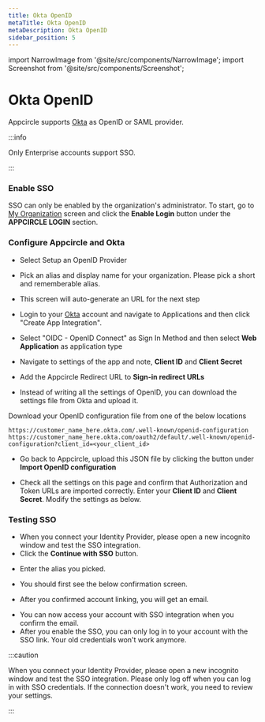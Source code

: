 ```yaml
---
title: Okta OpenID
metaTitle: Okta OpenID
metaDescription: Okta OpenID
sidebar_position: 5
---
```


import NarrowImage from '@site/src/components/NarrowImage';
import Screenshot from '@site/src/components/Screenshot';

# Okta OpenID

Appcircle supports [Okta](https://www.okta.com/) as OpenID or SAML provider.

:::info

Only Enterprise accounts support SSO.

:::

### Enable SSO

SSO can only be enabled by the organization's administrator. To start, go to [My Organization](../my-organization.md) screen and click the **Enable Login** button under the **APPCIRCLE LOGIN** section.

<Screenshot url='https://cdn.appcircle.io/docs/assets/enable-sso_v2.png' />

### Configure Appcircle and Okta

- Select Setup an OpenID Provider

<Screenshot url='https://cdn.appcircle.io/docs/assets/sso-form.png' />

- Pick an alias and display name for your organization. Please pick a short and rememberable alias.

- This screen will auto-generate an URL for the next step

<Screenshot url='https://cdn.appcircle.io/docs/assets/sso-openid1.png' />

- Login to your [Okta](https://www.okta.com/) account and navigate to Applications and then click "Create App Integration".

<ExternalScreenshot url='https://cdn.appcircle.io/docs/assets/oktacreateapp.png' width='2880px' height='1176px' />

- Select "OIDC - OpenID Connect" as Sign In Method and then select **Web Application** as application type

<ExternalScreenshot url='https://cdn.appcircle.io/docs/assets/oktawebapp.png' width='1727px' height='1507px' />

- Navigate to settings of the app and note, **Client ID** and **Client Secret**

<ExternalScreenshot url='https://cdn.appcircle.io/docs/assets/oktaopenidsettings1.png' width='2880px' height='1165px' />

- Add the Appcircle Redirect URL to **Sign-in redirect URLs**

<ExternalScreenshot url='https://cdn.appcircle.io/docs/assets/oktaopenidsettings2.png' width='1584px' height='661px' />

- Instead of writing all the settings of OpenID, you can download the settings file from Okta and upload it.

Download your OpenID configuration file from one of the below locations

```
https://customer_name_here.okta.com/.well-known/openid-configuration
https://customer_name_here.okta.com/oauth2/default/.well-known/openid-configuration?client_id=<your_client_id>

```

- Go back to Appcircle, upload this JSON file by clicking the button under **Import OpenID configuration**

<Screenshot url='https://cdn.appcircle.io/docs/assets/sso-openid1.png' />

- Check all the settings on this page and confirm that Authorization and Token URLs are imported correctly. Enter your **Client ID** and **Client Secret**. Modify the settings as below.

<Screenshot url='https://cdn.appcircle.io/docs/assets/sso-openid2.png' />

### Testing SSO

- When you connect your Identity Provider, please open a new incognito window and test the SSO integration.
- Click the **Continue with SSO** button.

<Screenshot url='https://cdn.appcircle.io/docs/assets/sso-loginbutton.png' />

- Enter the alias you picked.

<NarrowImage src="https://cdn.appcircle.io/docs/assets/sso-alias.png" />

- You should first see the below confirmation screen.

<Screenshot url='https://cdn.appcircle.io/docs/assets/sso-linkaccount.png' />

- After you confirmed account linking, you will get an email.

<Screenshot url='https://cdn.appcircle.io/docs/assets/sso-confirmlink.png' />

- You can now access your account with SSO integration when you confirm the email.
- After you enable the SSO, you can only log in to your account with the SSO link. Your old credentials won't work anymore.

:::caution

When you connect your Identity Provider, please open a new incognito window and test the SSO integration. Please only log off when you can log in with SSO credentials. If the connection doesn't work, you need to review your settings.

:::
